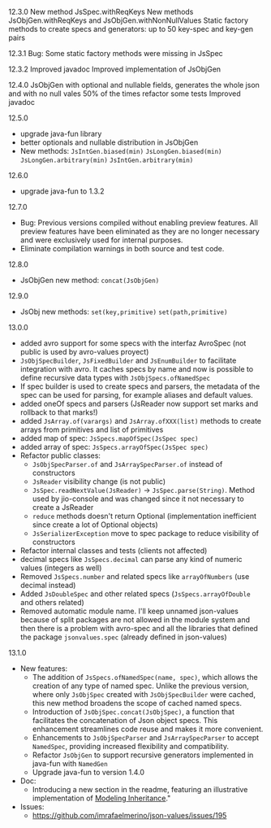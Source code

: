 12.3.0
New method JsSpec.withReqKeys
New methods JsObjGen.withReqKeys and JsObjGen.withNonNullValues
Static factory methods to create specs and generators: up to 50 key-spec and key-gen pairs

12.3.1
Bug: Some static factory methods were missing in JsSpec

12.3.2
Improved javadoc
Improved implementation of JsObjGen

12.4.0
JsObjGen with optional and nullable fields, generates the whole json and with no null vales 50% of the times
refactor some tests
Improved javadoc

12.5.0

- upgrade java-fun library
- better optionals and nullable distribution in JsObjGen
- New methods:
  `JsIntGen.biased(min)`
  `JsLongGen.biased(min)`
  `JsLongGen.arbitrary(min)`
  `JsIntGen.arbitrary(min)`

12.6.0

- upgrade java-fun to 1.3.2

12.7.0

- Bug: Previous versions compiled without enabling preview features. All preview features have been eliminated as they
  are
  no longer necessary and were exclusively used for internal purposes.
- Eliminate compilation warnings in both source and test code.

12.8.0

- JsObjGen new method:
  `concat(JsObjGen)`

12.9.0

- JsObj new methods:
  `set(key,primitive)`
  `set(path,primitive)`

13.0.0

- added avro support for some specs with the interfaz AvroSpec (not public is used by avro-values proyect)
- `JsObjSpecBuilder`, `JsFixedBuilder` and `JsEnumBuilder` to facilitate integration with avro. It
  caches specs by name and now is possible to define recursive data types with `JsObjSpecs.ofNamedSpec`
- If spec builder is used to create specs and parsers, the metadata of the spec
  can be used for parsing, for example aliases and default values.
- added oneOf specs and parsers (JsReader now support set marks and rollback to that marks!)
- added `JsArray.of(varargs)` and `JsArray.ofXXX(list)`  methods to create arrays from primitives and list of primitives
- added map of spec: `JsSpecs.mapOfSpec(JsSpec spec)`
- added array of spec: `JsSpecs.arrayOfSpec(JsSpec spec)`
- Refactor public classes:
    - `JsObjSpecParser.of` and `JsArraySpecParser.of` instead of constructors
    - `JsReader` visibility change (is not public)
    - `JsSpec.readNextValue(JsReader)` -> `JsSpec.parse(String)`. Method used by jio-console and was changed
      since it not necessary to create a JsReader
    - `reduce` methods doesn't return Optional (implementation inefficient since create a lot of Optional objects)
    - `JsSerializerException` move to spec package to reduce visibility of constructors
- Refactor internal classes and tests (clients not affected)
- decimal specs like `JsSpecs.decimal` can parse any kind of numeric values (integers as well)
- Removed `JsSpecs.number` and related specs like `arrayOfNumbers`  (use decimal instead)
- Added `JsDoubleSpec` and other related specs (`JsSpecs.arrayOfDouble` and others related)
- Removed automatic module name. I'll keep unnamed json-values because of split packages are
  not allowed in the module system and then there is a problem with avro-spec and all the libraries
  that defined the package `jsonvalues.spec` (already defined in json-values)

13.1.0

- New features:
    - The addition of `JsSpecs.ofNamedSpec(name, spec)`, which allows the creation of any type of named spec. Unlike the
      previous version, where only `JsObjSpec` created with `JsObjSpecBuilder` were cached, this new method broadens the
      scope of cached named specs.
    - Introduction of `JsObjSpec.concat(JsObjSpec)`, a function that facilitates the concatenation of Json object specs.
      This enhancement streamlines code reuse and makes it more convenient.
    - Enhancements to `JsObjSpecParser` and `JsArraySpecParser` to accept `NamedSpec`, providing increased flexibility and
      compatibility.
    - Refactor `JsObjGen` to support recursive generators implemented in java-fun with `NamedGen`
    - Upgrade java-fun to version 1.4.0
- Doc:
  - Introducing a new section in the readme, featuring an illustrative implementation of [Modeling Inheritance](https://json-schema.org/blog/posts/modelling-inheritance)."
- Issues:
  - https://github.com/imrafaelmerino/json-values/issues/195

